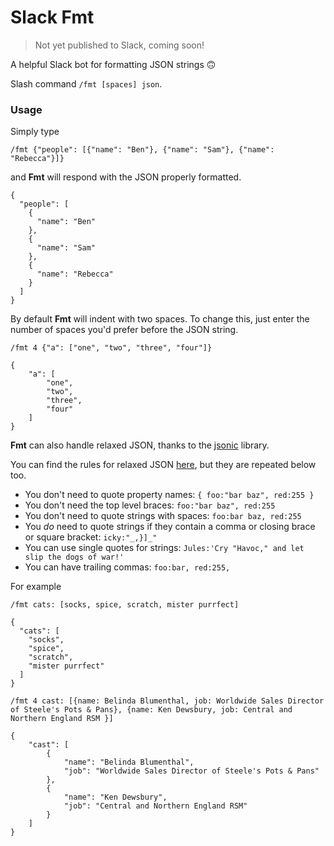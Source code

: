 # Slack Fmt

> Not yet published to Slack, coming soon!

A helpful Slack bot for formatting JSON strings 🙃

Slash command `/fmt [spaces] json`.

### Usage

Simply type
```
/fmt {"people": [{"name": "Ben"}, {"name": "Sam"}, {"name": "Rebecca"}]}
```

and **Fmt** will respond with the JSON properly formatted.

```
{
  "people": [
    {
      "name": "Ben"
    },
    {
      "name": "Sam"
    },
    {
      "name": "Rebecca"
    }
  ]
}
```

By default **Fmt** will indent with two spaces. To change this, just enter the number of spaces you'd prefer before the JSON string.

```
/fmt 4 {"a": ["one", "two", "three", "four"]}

{
    "a": [
        "one",
        "two",
        "three",
        "four"
    ]
}
```

**Fmt** can also handle relaxed JSON, thanks to the [jsonic](https://github.com/rjrodger/jsonic) library.

You can find the rules for relaxed JSON [here](https://github.com/rjrodger/jsonic), but they are repeated below too.

  * You don't need to quote property names: `{ foo:"bar baz", red:255 }`
  * You don't need the top level braces: `foo:"bar baz", red:255`
  * You don't need to quote strings with spaces: `foo:bar baz, red:255`
  * You _do_ need to quote strings if they contain a comma or closing brace or square bracket: `icky:"_,}]_"`
  * You can use single quotes for strings: `Jules:'Cry "Havoc," and let slip the dogs of war!'`
  * You can have trailing commas: `foo:bar, red:255, `

For example

```
/fmt cats: [socks, spice, scratch, mister purrfect]

{
  "cats": [
    "socks",
    "spice",
    "scratch",
    "mister purrfect"
  ]
}
```

```
/fmt 4 cast: [{name: Belinda Blumenthal, job: Worldwide Sales Director of Steele's Pots & Pans}, {name: Ken Dewsbury, job: Central and Northern England RSM }]

{
    "cast": [
        {
            "name": "Belinda Blumenthal",
            "job": "Worldwide Sales Director of Steele's Pots & Pans"
        },
        {
            "name": "Ken Dewsbury",
            "job": "Central and Northern England RSM"
        }
    ]
}
```
